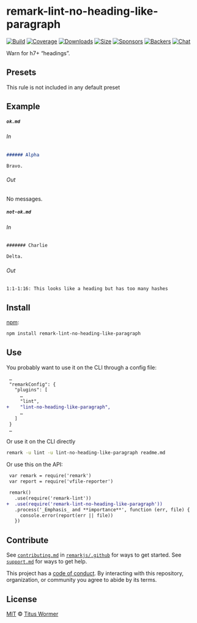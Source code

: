 <!--This file is generated-->

# remark-lint-no-heading-like-paragraph

[![Build][build-badge]][build]
[![Coverage][coverage-badge]][coverage]
[![Downloads][downloads-badge]][downloads]
[![Size][size-badge]][size]
[![Sponsors][sponsors-badge]][collective]
[![Backers][backers-badge]][collective]
[![Chat][chat-badge]][chat]

Warn for h7+ “headings”.

## Presets

This rule is not included in any default preset

## Example

##### `ok.md`

###### In

```markdown
###### Alpha

Bravo.
```

###### Out

No messages.

##### `not-ok.md`

###### In

```markdown
####### Charlie

Delta.
```

###### Out

```text
1:1-1:16: This looks like a heading but has too many hashes
```

## Install

[npm][]:

```sh
npm install remark-lint-no-heading-like-paragraph
```

## Use

You probably want to use it on the CLI through a config file:

```diff
 …
 "remarkConfig": {
   "plugins": [
     …
     "lint",
+    "lint-no-heading-like-paragraph",
     …
   ]
 }
 …
```

Or use it on the CLI directly

```sh
remark -u lint -u lint-no-heading-like-paragraph readme.md
```

Or use this on the API:

```diff
 var remark = require('remark')
 var report = require('vfile-reporter')

 remark()
   .use(require('remark-lint'))
+  .use(require('remark-lint-no-heading-like-paragraph'))
   .process('_Emphasis_ and **importance**', function (err, file) {
     console.error(report(err || file))
   })
```

## Contribute

See [`contributing.md`][contributing] in [`remarkjs/.github`][health] for ways
to get started.
See [`support.md`][support] for ways to get help.

This project has a [code of conduct][coc].
By interacting with this repository, organization, or community you agree to
abide by its terms.

## License

[MIT][license] © [Titus Wormer][author]

[build-badge]: https://img.shields.io/travis/remarkjs/remark-lint/master.svg

[build]: https://travis-ci.org/remarkjs/remark-lint

[coverage-badge]: https://img.shields.io/codecov/c/github/remarkjs/remark-lint.svg

[coverage]: https://codecov.io/github/remarkjs/remark-lint

[downloads-badge]: https://img.shields.io/npm/dm/remark-lint-no-heading-like-paragraph.svg

[downloads]: https://www.npmjs.com/package/remark-lint-no-heading-like-paragraph

[size-badge]: https://img.shields.io/bundlephobia/minzip/remark-lint-no-heading-like-paragraph.svg

[size]: https://bundlephobia.com/result?p=remark-lint-no-heading-like-paragraph

[sponsors-badge]: https://opencollective.com/unified/sponsors/badge.svg

[backers-badge]: https://opencollective.com/unified/backers/badge.svg

[collective]: https://opencollective.com/unified

[chat-badge]: https://img.shields.io/badge/chat-spectrum.svg

[chat]: https://spectrum.chat/unified/remark

[npm]: https://docs.npmjs.com/cli/install

[health]: https://github.com/remarkjs/.github

[contributing]: https://github.com/remarkjs/.github/blob/master/contributing.md

[support]: https://github.com/remarkjs/.github/blob/master/support.md

[coc]: https://github.com/remarkjs/.github/blob/master/code-of-conduct.md

[license]: https://github.com/remarkjs/remark-lint/blob/master/license

[author]: https://wooorm.com

